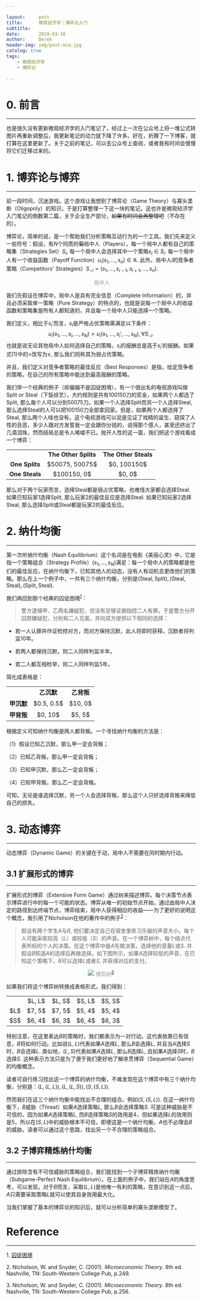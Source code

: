 ```yaml
---

layout:     post
title:      微观经济学｜博弈论入门
subtitle:   
date:       2019-03-10
author:     Derek
header-img: img/post-eco.jpg
catalog: true
tags:
    - 微观经济学
    - 博弈论
    
---
```


# 0. 前言
***
也是很久没有更新微观经济学的入门笔记了，经过上一次在公众号上将一堆公式转图片再重新调整后，我更新笔记的动力就下降了许多。好在，折腾了一下博客，就打算在这里更新了。关于之前的笔记，可以去公众号上查阅，或者我有时间会慢慢将它们迁移过来的。

# 1. 博弈论与博弈
***
前一段时间，沉迷游戏。这个游戏让我想到了博弈论（Game Theory）与寡头垄断（Oligopoly）的知识，于是打算整理一下这一块的笔记。这也许是微观经济学入门笔记的倒数第二篇，关于企业生产部分，<s>如果有时间会再整理吧</s>（不存在的）。

博弈论，简单的说，是一个帮助我们分析策略互动行为的一个工具。我们先来定义一些符号：假设，有$N$个同质的<s>菊</s>局中人（Players），每一个局中人都有自己的策略集（Strategies Set）$S_i,$ 每一个局中人会选择其中一个策略$s_i \in S_i.$ 每一个局中人有一个收益函数（Payoff Function）$u_i(s_1, ..., s_n) \in \mathbb{R}.$ 此外，局中人$i$的竞争者策略（Competitors' Strategies）$S_{-i}=(s_1, ..., s_{i-1}, s_{i+1}, ..., s_n).$

<center>
    <img style="rgba(34,36,38,.08)"
    src="https://ws2.sinaimg.cn/large/006tKfTcly1g0yrudhxqbj306306e749.jpg" alt>
    <div style="display: inline-block; color: #999; padding: 0px;">局中人</div>
</center>

我们先假设在博弈中，局中人是具有完全信息（Complete Information）的，并且必须采取单一策略（Pure Strategy）的特点的，也就是说每一个局中人的收益函数和策略集是所有人都知道的，并且每一个局中人只能选择一个策略。

我们定义，相比于$s_i'$而言，$s_i$是严格占优策略需满足以下条件：$$u_i(s_1, ..., s_i, ..., s_N)>u_i(s_1, ..., s_i', ..., s_N), \forall S_{-i}.\tag{1}$$
也就是说无论其他局中人如何选择自己的策略，$s_i$的报酬总是高于$s_i'$的报酬。如果式(1)中的$>$改写为$\geq,$ 那么我们则称其为弱占优策略。


并且，我们定义对竞争者策略的最佳反应（Best Responses）是指，给定竞争者的策略，在自己的所有策略中能达到最高报酬的策略。

我们举一个经典的例子（却偏偏不是囚徒困境），有一个很出名的电视游戏叫做Split or Steal（下饭综艺），大约规则是共有100150刀的奖金，如果两个人都选了Split, 那么每个人可以分到50075刀。如果一个人选择Split而另一个人选择Steal, 那么选择Steal的人可以把100150刀全部拿回家。但是，如果两个人都选择了Steal, 那么两个人啥也没有。这个电视游戏可以说是见证了戏精的诞生、窥探了人性的丑恶，多少人跟对方发誓我一定会跟你分钱的，说得那个感人，甚至还挤出了几滴泪珠，然而结局总是令人唏嘘不已。抛开人性的这一面，我们把这个游戏看成一个博弈：

<center>
<table frame="void">
  <tbody>
      <tr>
      <td align="center"></td>
      <td align="center"><b>The Other Splits</b></td>
      <td align="center"><b>The Other Steals</b></td>
    </tr>
    <tr>
      <td align="center"><b>One Splits</b></td>
      <td align="center">$50075, 50075$</td>
      <td align="center">$0, 100150$</td>
    </tr>
    <tr>
      <td align="center"><b>One Steals</b></td>
      <td align="center">$100150, 0$</td>
      <td align="center">$0, 0$</td>
    </tr>
  </tbody>
</table>
</center>

那么对于两个玩家而言，选择Steal都是弱占优策略，也难怪大家都会选择Steal. 如果已知玩家1选择Split, 那么玩家2的最佳反应是选择Steal.  如果已知玩家2选择Steal, 那么选择Split或Steal都是玩家2的最佳反应。

# 2. 纳什均衡
***
第一次听纳什均衡（Nash Equilibrium）这个名词是在电影《美丽心灵》中，它是指一个策略组合（Strategy Profile）$(s_1, ..., s_N)$满足：每一个局中人的策略都是他们的最佳反应，在纳什均衡下，已知其他人的动态，没有人有动机去更改他们的策略。那么在上一个例子中，一共有三个纳什均衡，分别是$(\mathrm{Steal, Split}), (\mathrm{Steal, Steal}), (\mathrm{Split, Steal}).$

我们再回到那个经典的囚徒困境<sup><a href="#footnote-1">1</a></sup>：

> 警方逮捕甲、乙两名嫌疑犯，但没有足够证据指控二人有罪。于是警方分开囚禁嫌疑犯，分别和二人见面，并向双方提供以下相同的选择：
>
* 若一人认罪并作证检控对方，而对方保持沉默，此人将即时获释，沉默者将判监10年。
>
* 若两人都保持沉默，则二人同样判监半年。
>
* 若二人都互相检举，则二人同样判监5年。

简化成表格是：

<center>
<table frame="void">
  <tbody>
    <tr>
      <td align="center"></td>
      <td align="center"><b>乙沉默</b></td>
      <td align="center"><b>乙背叛</b></td>
    </tr>
    <tr>
      <td align="center"><b>甲沉默</b></td>
      <td align="center">$0.5, 0.5$</td>
      <td align="center">$10, 0$</td>
    </tr>
    <tr>
      <td align="center"><b>甲背叛</b></td>
      <td align="center">$0, 10$</td>
      <td align="center">$5, 5$</td>
    </tr>
  </tbody>
</table>
</center>

根据定义可知纳什均衡是两人都背叛。一个寻找纳什均衡的方法是：

（1）假设已知乙沉默，那么甲一定会背叛；

（2）已知乙背叛，那么甲一定会背叛；

（3）已知甲沉默，那么乙一定会背叛；

（4）已知甲背叛，那么乙一定会背叛。

可知，无论是谁选择沉默，另一个人会选择背叛，那么这个人只好选择背叛来降低自己的损失。

# 3. 动态博弈
***
动态博弈（Dynamic Game）的关键在于动，局中人不需要在同时期内行动。

## 3.1 扩展形式的博弈
***
扩展形式的博弈（Extensive Form Game）通过树来描述博弈。每个决策节点表示博弈进行中的每一个可能的状态。博弈从唯一的初始节点开始，通过由局中人决定的路径到达终端节点，博弈结束，局中人获得相应的收益——为了更好的说明这个概念，我引用了Nicholson在他的著作中的例子<sup><a href="#footnote-2">2</a></sup>：

> 假设有两个学生$A$与$B,$ 他们要决定自己在宿舍里练习乐器的声音大小。每个人可能采取较高（$L$）或较低（$S$）的声音。在一个博弈树中，每个结点代表所标的个人的决策。在这个博弈中是$A$先做决策，选择他的音量$L$或$S.$ 并假设$B$知道$A$的选择后再做选择。如下图所示，如果$A$选择较低的声音，在已知这个策略下，$B$可以选择$L$或者$S,$ 并获得对应的支付。

<center>
    <img style="rgba(34,36,38,.08)"
    src="https://ws2.sinaimg.cn/large/006tKfTcly1g0yrudz6wtj30ks0gc74z.jpg">
    <div style="display: inline-block; color: #999; padding: 0px;">博弈树<sup><a href="#footnote-2">3</a></sup></div>
</center>

如果我们将这个博弈树转换成表格形式，我们得到：

<center>
<table frame="void">
  <tbody>
    <tr>
      <td align="center"></td>
      <td align="center">$L, L$</td>
      <td align="center">$L, S$</td>
      <td align="center">$S, L$</td>
      <td align="center">$S, S$</td>
    </tr>
    <tr>
      <td align="center">$L$</td>
      <td align="center">$7, 5$</td>
      <td align="center">$7, 5$</td>
      <td align="center">$5, 4$</td>
      <td align="center">$5, 4$</td>
    </tr>
    <tr>
      <td align="center">$S$</td>
      <td align="center">$6, 4$</td>
      <td align="center">$6, 3$</td>
      <td align="center">$6, 4$</td>
      <td align="center">$6, 3$</td>
    </tr>
  </tbody>
</table>
</center>

特别注意，在这里表达$B$的策略时，我们都表示为一对行动，这代表依靠已有信息，$B$将如何行动。比如说$(L, L)$代表如果$A$选择$L,$ 那么$B$会选择$L,$ 并且当$A$选择$S$时，$B$会选择$L.$ 类似地，$(L, S)$代表如果$A$选择$L,$ 那么$B$选择$L,$ 且如果$A$选择$S$时，$B$选择$S.$ 这种表示方法只是为了便于我们更好地了解序贯博弈（Sequential Game）的均衡概念。

读者可自行练习找出这一个博弈的纳什均衡，不难发现在这个博弈中有三个纳什均衡，分别是：$(L, (L, L)), (L, (L, S)), (S, (S, L)).$

然而我们在这三个纳什均衡中能找出不合理的组合。例如$(S, (S, L)).$ 在这一纳什均衡下，$B$威胁（Threat）如果$A$选择策略$L,$ 那么$B$会选择策略$S.$ 可是这种威胁是不可信的，因为如果$A$选择策略$L,$ 而$B$选择策略$S$的效用是$4$，但如果选择$L$的效用则是$5$，所以在$(S, L)$中的威胁根本不可信，即便这是一个纳什均衡，$A$也不必理会$B$的威胁。读者可以通过这个思路，找出另一个不合理的策略组合。

## 3.2 子博弈精炼纳什均衡
***
通过排除含有不可信威胁的策略组合，我们能找到一个子博弈精炼纳什均衡（Subgame-Perfect Nash Equilibrium）。在上面的例子中，我们站在$A$的角度思考，可以发现，对于$B$而言，采取$(L, L)$是他唯一有利的策略，在意识到这一点后，$A$只需要采取策略$L$就可以使其自身效用最大化。

当我们掌握了基本的博弈论的知识后，就可以分析简单的寡头垄断模型了。

# Reference
***
<p id="footnote-1">1. <a href="https://zh.wikipedia.org/wiki/%E5%9B%9A%E5%BE%92%E5%9B%B0%E5%A2%83">囚徒困境</a>
<p id="footnote-2">2. Nicholson, W. and Snyder, C. (2001). <i>Microeconomic Theory</i>. 8th ed. Nashville, TN: South-Western College Pub, p.249.
<p id="footnote-3">3. Nicholson, W. and Snyder, C. (2001). <i>Microeconomic Theory</i>. 8th ed. Nashville, TN: South-Western College Pub, p.256.